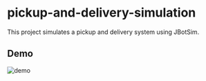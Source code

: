 # pickup-and-delivery-simulation
This project simulates a pickup and delivery system using JBotSim.

## Demo
![demo](https://raw.github.com/wiki/shoooooman/pickup-and-delivery-simulation/images/demo.gif)
